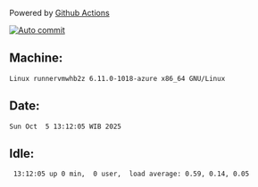 Powered by [Github Actions](https://github.com/features/actions)

[![Auto commit](https://github.com/hiage/workstation/workflows/Auto%20commit/badge.svg)](https://github.com/hiage/workstation/actions?query=workflow%3A%22Auto+commit%22)

## Machine:
```
Linux runnervmwhb2z 6.11.0-1018-azure x86_64 GNU/Linux
```
## Date:
```
Sun Oct  5 13:12:05 WIB 2025
```
## Idle:
```
 13:12:05 up 0 min,  0 user,  load average: 0.59, 0.14, 0.05
```
